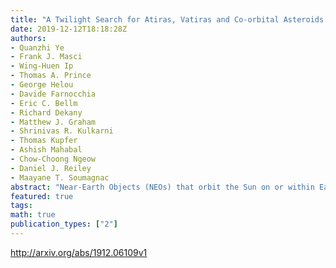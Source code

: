 ```yaml
---
title: "A Twilight Search for Atiras, Vatiras and Co-orbital Asteroids:   Preliminary Results"
date: 2019-12-12T18:18:28Z
authors:
- Quanzhi Ye
- Frank J. Masci
- Wing-Huen Ip
- Thomas A. Prince
- George Helou
- Davide Farnocchia
- Eric C. Bellm
- Richard Dekany
- Matthew J. Graham
- Shrinivas R. Kulkarni
- Thomas Kupfer
- Ashish Mahabal
- Chow-Choong Ngeow
- Daniel J. Reiley
- Maayane T. Soumagnac
abstract: "Near-Earth Objects (NEOs) that orbit the Sun on or within Earth's orbit are tricky to detect for Earth-based observers due to their proximity to the Sun in the sky. These small bodies hold clues to the dynamical history of the inner solar system as well as the physical evolution of planetesimals in extreme environments. Populations in this region include the Atira and Vatira asteroids, as well as Venus and Earth co-orbital asteroids. Here we present a twilight search for these small bodies, conducted using the 1.2-m Oschin Schmidt and the Zwicky Transient Facility (ZTF) camera at Palomar Observatory. The ZTF twilight survey operates at solar elongations down to $35^circ$ with limiting magnitude of $r=19.5$. During a total of 40 evening sessions and 62 morning sessions conducted between 2018 November 15 and 2019 June 23, we detected 6 Atiras, including 2 new discoveries 2019 AQ$_3$ and 2019 LF$_6$, but no Vatiras or Earth/Venus co-orbital asteroids. NEO population models show that these new discoveries are likely only the tip of the iceberg, with the bulk of the population yet to be found. The population models also suggest that we have only detected 5--$7%$ of the $H<20$ Atira population over the 7-month survey. Co-orbital asteroids are smaller in diameters and require deeper surveys. A systematic and efficient survey of the near-Sun region will require deeper searches and/or facilities that can operate at small solar elongations."
featured: true
tags:
math: true
publication_types: ["2"]
---
```

http://arxiv.org/abs/1912.06109v1

